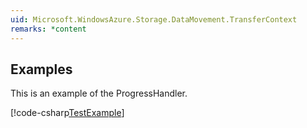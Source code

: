 ```yaml
---
uid: Microsoft.WindowsAzure.Storage.DataMovement.TransferContext
remarks: *content
---
```

## Examples

This is an example of the ProgressHandler.

[!code-csharp[TestExample](../../azure-storage-net-data-movement/test/DMLibTest/Cases/ProgressHandlerTest.cs#L65-L85 "This is the example title.")]
